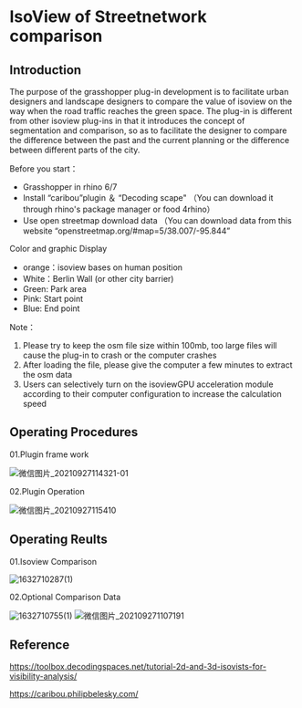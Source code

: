 
# IsoView of Streetnetwork comparison

## Introduction
The purpose of the grasshopper plug-in development is to facilitate urban designers and landscape designers to compare the value of isoview on the way when the road traffic reaches the green space. The plug-in is different from other isoview plug-ins in that it introduces the concept of segmentation and comparison, so as to facilitate the designer to compare the difference between the past and the current planning or the difference between different parts of the city.

Before you start：

- Grasshopper in rhino 6/7
- Install “caribou”plugin ＆ “Decoding scape" （You can download it through rhino's package manager or food 4rhino）
- Use open streetmap download data （You can download data from this website “openstreetmap.org/#map=5/38.007/-95.844”

Color and graphic Display
- orange：isoview bases on human position
- White：Berlin Wall (or other city barrier)
- Green: Park area
- Pink: Start point
- Blue: End point

Note：
1. Please try to keep the osm file size within 100mb, too large files will cause the plug-in to crash or the computer crashes
2. After loading the file, please give the computer a few minutes to extract the osm data
3. Users can selectively turn on the isoviewGPU acceleration module according to their computer configuration to increase the calculation speed

## Operating Procedures

01.Plugin frame work

![微信图片_20210927114321-01](https://user-images.githubusercontent.com/70087271/134842852-7adbf9ff-395c-410a-93c9-ba9276879a5d.jpg)

02.Plugin Operation

![微信图片_20210927115410](https://user-images.githubusercontent.com/70087271/134843183-dc8a327a-269f-4429-b168-8f94ec3dd2ab.png)

## Operating Reults

01.Isoview Comparison

![1632710287(1)](https://user-images.githubusercontent.com/70087271/134843207-b6c55556-e406-4e56-b568-9d94cd070bee.jpg)

02.Optional Comparison Data

![1632710755(1)](https://user-images.githubusercontent.com/70087271/134843285-02a7a641-b9a4-42b4-8247-f884e46885ab.png)
![微信图片_202109271107191](https://user-images.githubusercontent.com/70087271/134843289-b57fbe3d-8b50-4f28-8967-eaf32eb5b861.png)













## Reference
https://toolbox.decodingspaces.net/tutorial-2d-and-3d-isovists-for-visibility-analysis/

https://caribou.philipbelesky.com/



